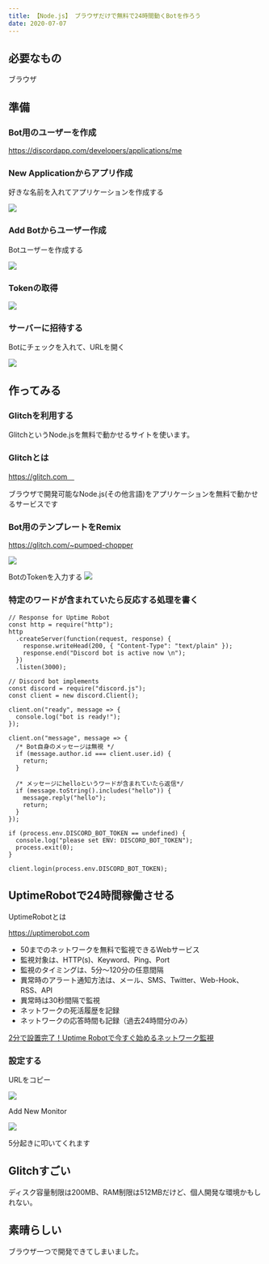 ```yaml
---
title: 【Node.js】 ブラウザだけで無料で24時間動くBotを作ろう
date: 2020-07-07
---
```


## 必要なもの
ブラウザ

## 準備

### Bot用のユーザーを作成

https://discordapp.com/developers/applications/me

### New Applicationからアプリ作成

好きな名前を入れてアプリケーションを作成する

![](https://i.imgur.com/frPRmvN.png)

### Add Botからユーザー作成

Botユーザーを作成する

![](https://i.imgur.com/jir61mb.png)

### Tokenの取得
![](https://i.imgur.com/PFyK7AJ.png)

### サーバーに招待する

Botにチェックを入れて、URLを開く

![](https://i.imgur.com/ZMalSRt.png)

## 作ってみる

### Glitchを利用する

GlitchというNode.jsを無料で動かせるサイトを使います。

### Glitchとは
https://glitch.com　

ブラウザで開発可能なNode.js(その他言語)をアプリケーションを無料で動かせるサービスです

### Bot用のテンプレートをRemix
https://glitch.com/~pumped-chopper

![](https://i.imgur.com/ndzbqu4.png)

BotのTokenを入力する
![](https://i.imgur.com/Ldk39v1.png)

### 特定のワードが含まれていたら反応する処理を書く

```js[main.js]
// Response for Uptime Robot
const http = require("http");
http
  .createServer(function(request, response) {
    response.writeHead(200, { "Content-Type": "text/plain" });
    response.end("Discord bot is active now \n");
  })
  .listen(3000);

// Discord bot implements
const discord = require("discord.js");
const client = new discord.Client();

client.on("ready", message => {
  console.log("bot is ready!");
});

client.on("message", message => {
  /* Bot自身のメッセージは無視 */
  if (message.author.id === client.user.id) {
    return;
  }

  /* メッセージにhelloというワードが含まれていたら返信*/
  if (message.toString().includes("hello")) {
    message.reply("hello");
    return;
  }
});

if (process.env.DISCORD_BOT_TOKEN == undefined) {
  console.log("please set ENV: DISCORD_BOT_TOKEN");
  process.exit(0);
}

client.login(process.env.DISCORD_BOT_TOKEN);
```

## UptimeRobotで24時間稼働させる

UptimeRobotとは

https://uptimerobot.com

* 50までのネットワークを無料で監視できるWebサービス
* 監視対象は、HTTP(s)、Keyword、Ping、Port
* 監視のタイミングは、5分〜120分の任意間隔
* 異常時のアラート通知方法は、メール、SMS、Twitter、Web-Hook、RSS、API
* 異常時は30秒間隔で監視
* ネットワークの死活履歴を記録
* ネットワークの応答時間も記録（過去24時間分のみ）

[2分で設置完了！Uptime Robotで今すぐ始めるネットワーク監視](https://liginc.co.jp/web/tool/other-tool/92760)

### 設定する

URLをコピー

![](https://i.imgur.com/YnCvA3U.png)

Add New Monitor

![](https://i.imgur.com/IdkyYzV.png)

5分起きに叩いてくれます

## Glitchすごい
ディスク容量制限は200MB、RAM制限は512MBだけど、個人開発な環境かもしれない。

## 素晴らしい
ブラウザ一つで開発できてしまいました。